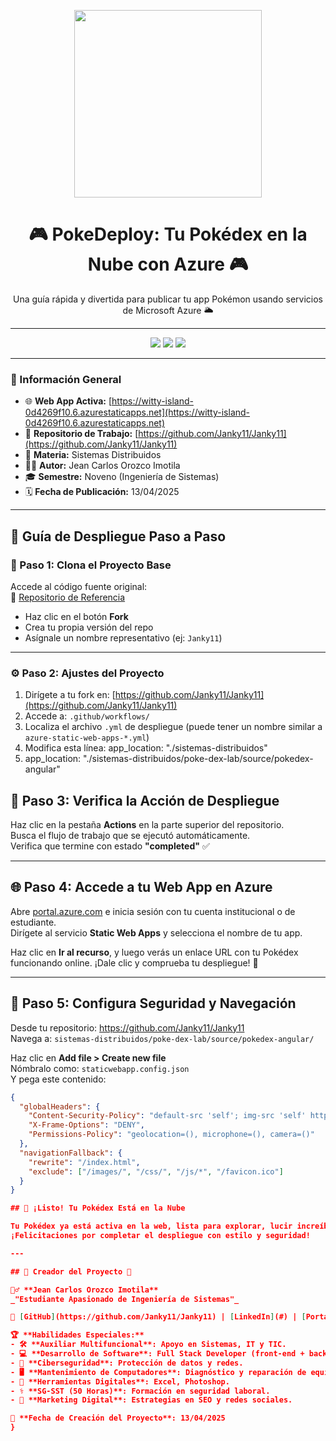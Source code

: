 <p align="center">
  <img src="https://raw.githubusercontent.com/PokeAPI/sprites/master/sprites/items/poke-ball.png" width="300" />
</p>



<h1 align="center">🎮 PokeDeploy: Tu Pokédex en la Nube con Azure 🎮</h1>

<p align="center">
  Una guía rápida y divertida para publicar tu app Pokémon usando servicios de Microsoft Azure 🌥️
</p>

---

<p align="center">
  <img src="https://img.shields.io/badge/AZURE--STATIC--WEB--APP-DESPLEGADO-blueviolet?style=for-the-badge&logo=azuredevops">
  <img src="https://img.shields.io/badge/SEMESTRE-9°--SISTEMAS-orange?style=for-the-badge">
  <img src="https://img.shields.io/badge/STATUS-%F0%9F%92%AA%20ACTIVO-green?style=for-the-badge">
</p>

---

### 📍 Información General

- 🌐 **Web App Activa:** [https://witty-island-0d4269f10.6.azurestaticapps.net](https://witty-island-0d4269f10.6.azurestaticapps.net)
- 📘 **Repositorio de Trabajo:** [https://github.com/Janky11/Janky11](https://github.com/Janky11/Janky11)
- 🧠 **Materia:** Sistemas Distribuidos
- 🧑‍💻 **Autor:** Jean Carlos Orozco Imotila  
- 🎓 **Semestre:** Noveno (Ingeniería de Sistemas)  
- 🗓️ **Fecha de Publicación:** 13/04/2025  

---

## 🧭 Guía de Despliegue Paso a Paso

### 🔁 Paso 1: Clona el Proyecto Base

Accede al código fuente original:  
📎 [Repositorio de Referencia](https://github.com/rcuello/ac4dem1a/tree/master/sistemas-distribuidos/poke-dex-lab)

- Haz clic en el botón **Fork**
- Crea tu propia versión del repo
- Asígnale un nombre representativo (ej: `Janky11`)

---

### ⚙️ Paso 2: Ajustes del Proyecto

1. Dirígete a tu fork en: [https://github.com/Janky11/Janky11](https://github.com/Janky11/Janky11)
2. Accede a: `.github/workflows/`
3. Localiza el archivo `.yml` de despliegue (puede tener un nombre similar a `azure-static-web-apps-*.yml`)
4. Modifica esta línea: app_location: "./sistemas-distribuidos"
5. app_location: "./sistemas-distribuidos/poke-dex-lab/source/pokedex-angular"


## 🚦 Paso 3: Verifica la Acción de Despliegue

Haz clic en la pestaña **Actions** en la parte superior del repositorio.  
Busca el flujo de trabajo que se ejecutó automáticamente.  
Verifica que termine con estado **"completed"** ✅

---

## 🌐 Paso 4: Accede a tu Web App en Azure

Abre [portal.azure.com](https://portal.azure.com) e inicia sesión con tu cuenta institucional o de estudiante.  
Dirígete al servicio **Static Web Apps** y selecciona el nombre de tu app.

Haz clic en **Ir al recurso**, y luego verás un enlace URL con tu Pokédex funcionando online. ¡Dale clic y comprueba tu despliegue! 🔎

---

## 🧩 Paso 5: Configura Seguridad y Navegación

Desde tu repositorio: https://github.com/Janky11/Janky11  
Navega a: `sistemas-distribuidos/poke-dex-lab/source/pokedex-angular/`

Haz clic en **Add file > Create new file**  
Nómbralo como: `staticwebapp.config.json`  
Y pega este contenido:

```json
{
  "globalHeaders": {
    "Content-Security-Policy": "default-src 'self'; img-src 'self' https://raw.githubusercontent.com https://pokeapi.co https://assets.pokemon.com; script-src 'self' 'unsafe-inline'; style-src 'self' 'unsafe-inline' https://fonts.googleapis.com; font-src 'self' https://fonts.gstatic.com; connect-src 'self' https://beta.pokeapi.co",
    "X-Frame-Options": "DENY",
    "Permissions-Policy": "geolocation=(), microphone=(), camera=()"
  },
  "navigationFallback": {
    "rewrite": "/index.html",
    "exclude": ["/images/", "/css/", "/js/*", "/favicon.ico"]
  }
}

## 🎉 ¡Listo! Tu Pokédex Está en la Nube

Tu Pokédex ya está activa en la web, lista para explorar, lucir increíble y capturar la atención de todos. 🧠  
¡Felicitaciones por completar el despliegue con estilo y seguridad!

---

## 🌟 Creador del Proyecto 🙌

🧙‍♂️ **Jean Carlos Orozco Imotila**  
_"Estudiante Apasionado de Ingeniería de Sistemas"_  

🔗 [GitHub](https://github.com/Janky11/Janky11) | [LinkedIn](#) | [Portafolio](#)

🏆 **Habilidades Especiales:**
- 🛠️ **Auxiliar Multifuncional**: Apoyo en Sistemas, IT y TIC.
- 💻 **Desarrollo de Software**: Full Stack Developer (front-end + back-end).
- 🔐 **Ciberseguridad**: Protección de datos y redes.
- 🖥️ **Mantenimiento de Computadores**: Diagnóstico y reparación de equipos.
- 🎨 **Herramientas Digitales**: Excel, Photoshop.
- ⚕️ **SG-SST (50 Horas)**: Formación en seguridad laboral.
- 📢 **Marketing Digital**: Estrategias en SEO y redes sociales.

📅 **Fecha de Creación del Proyecto**: 13/04/2025
}

